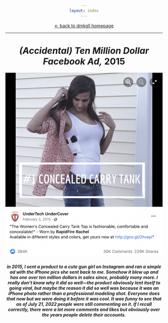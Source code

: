 ```yaml
---
layout: index
---
```


<style>body{max-width:500px;margin:auto;padding:10px;text-align:center;}h1,h5{text-align:center;}img{max-width:100%;}</style>

<p><a href="/">← back to dmkgll homepage</a></p>

---


# *(Accidental) Ten Million Dollar Facebook Ad,* 2015

![UTUC](/assets/acutuc.png)
##### in 2015, I sent a product to a cute gun girl on Instagram and ran a simple ad with the iPhone pics she sent back to me. Somehow it blew up and has one over ten million dollars in sales since, probably many more. I really don't know why it did so well—the product obviously lent itself to going viral, but maybe the reason it did so well was because it was an iPhone photo rather than a professional modeling shot. Everyone does that now but we were doing it before it was cool. It was funny to see that as of July 21, 2022 people were *still* commenting on it. If I recall correctly, there were a lot more comments and likes but obviously over the years people delete their accounts.


